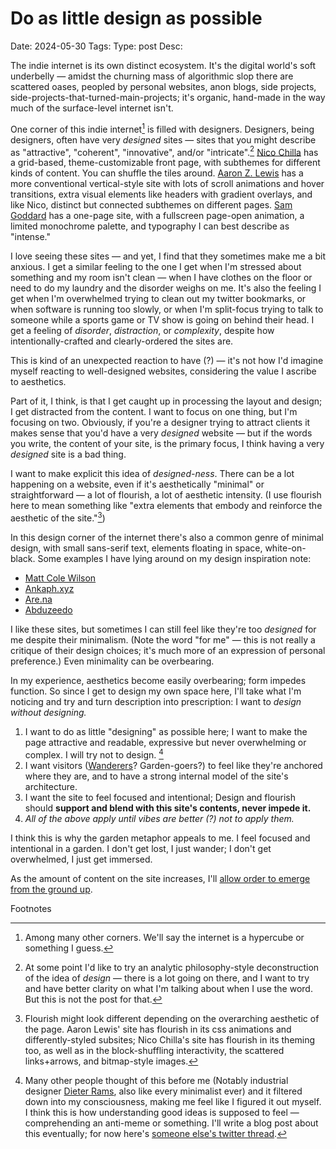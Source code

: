 # Do as little design as possible
Date: 2024-05-30
Tags:
Type: post
Desc: 

The indie internet is its own distinct ecosystem. It's the digital world's soft underbelly — amidst the churning mass of algorithmic slop there are scattered oases, peopled by personal websites, anon blogs, side projects, side-projects-that-turned-main-projects; it's organic, hand-made in the way much of the surface-level internet isn't.

One corner of this indie internet[^1] is filled with designers. Designers, being designers, often have very *designed* sites — sites that you might describe as  "attractive", "coherent", "innovative", and/or "intricate".[^2] [Nico Chilla](https://nicochilla.com/) has a grid-based, theme-customizable front page, with subthemes for different kinds of content. You can shuffle the tiles around. [Aaron Z. Lewis](https://aaronzlewis.com/) has a more conventional vertical-style site with lots of scroll animations and hover transitions, extra visual elements like headers with gradient overlays, and like Nico, distinct but connected subthemes on different pages. [Sam Goddard](https://samgoddard.co.uk/) has a one-page site, with a fullscreen page-open animation, a limited monochrome palette, and typography I can best describe as "intense."

I love seeing these sites — and yet, I find that they sometimes make me a bit anxious. I get a similar feeling to the one I get when I'm stressed about something and my room isn't clean — when I have clothes on the floor or need to do my laundry and the disorder weighs on me. It's also the feeling I get when I'm overwhelmed trying to clean out my twitter bookmarks, or when software is running too slowly, or when I'm split-focus trying to talk to someone while a sports game or TV show is going on behind their head. I get a feeling of *disorder*, *distraction*, or *complexity*, despite how intentionally-crafted and clearly-ordered the sites are.

This is kind of an unexpected reaction to have (?) — it's not how I'd imagine myself reacting to well-designed websites, considering the value I ascribe to aesthetics.

Part of it, I think, is that I get caught up in processing the layout and design; I get distracted from the content. I want to focus on one thing, but I'm focusing on two. Obviously, if you're a designer trying to attract clients it makes sense that you'd have a very *designed* website — but if the words you write, the content of your site, is the primary focus, I think having a very *designed* site is a bad thing.

I want to make explicit this idea of *designed-ness*. There can be a lot happening on a website, even if it's aesthetically "minimal" or straightforward — a lot of flourish, a lot of aesthetic intensity. (I use flourish here to mean something like "extra elements that embody and reinforce the aesthetic of the site."[^3])

In this design corner of the internet there's also a common genre of minimal design, with small sans-serif text, elements floating in space, white-on-black. Some examples I have lying around on my design inspiration note: 

- [Matt Cole Wilson](https://mattcolewilson.com/)
- [Ankaph.xyz](https://ankaph.xyz/)
- [Are.na](https://www.are.na/)
- [Abduzeedo](https://abduzeedo.com/node/86403)

I like these sites, but sometimes I can still feel like they're too *designed* for me despite their minimalism. (Note the word "for me" — this is not really a critique of their design choices; it's much more of an expression of personal preference.) Even minimality can be overbearing.

In my experience, aesthetics become easily overbearing; form impedes function. So since I get to design my own space here, I'll take what I'm noticing and try and turn description into prescription: I want to *design without designing.* 

1. I want to do as little "designing" as possible here; I want to make the page attractive and readable, expressive but never overwhelming or complex. I will try not to design. [^4]
2. I want visitors ([Wanderers](/wander)? Garden-goers?) to feel like they're anchored where they are, and to have a strong internal model of the site's architecture.
3. I want the site to feel focused and intentional; Design and flourish should **support and blend with this site's contents, never impede it.**
4. *All of the above apply until vibes are better (?) not to apply them.*

I think this is why the garden metaphor appeals to me. I feel focused and intentional in a garden. I don't get lost, I just wander; I don't get overwhelmed, I just get immersed.

As the amount of content on the site increases, I'll [allow order to emerge from the ground up](/complexity-from-simplicity).

<p class="footnote-header">Footnotes</p>

[^1]: Among many other corners. We'll say the internet is a hypercube or something I guess.

[^2]: At some point I'd like to try an analytic philosophy-style deconstruction of the idea of *design* — there is a lot going on there, and I want to try and have better clarity on what I'm talking about when I use the word. But this is not the post for that.

[^3]: Flourish might look different depending on the overarching aesthetic of the page. Aaron Lewis' site has flourish in its css animations and differently-styled subsites; Nico Chilla's site has flourish in its theming too, as well as in the block-shuffling interactivity, the scattered links+arrows, and bitmap-style images.

[^4]: Many other people thought of this before me (Notably industrial designer [Dieter Rams](https://en.wikipedia.org/wiki/Dieter_Rams#Ten_Principles_of_Good_design), also like every minimalist ever)  and it filtered down into my consciousness, making me feel like I figured it out myself. I think this is how understanding good ideas is supposed to feel — comprehending an anti-meme or something. I'll write a blog post about this eventually; for now here's [someone else's twitter thread](https://x.com/DefenderOfBasic/status/1773524123647439196).